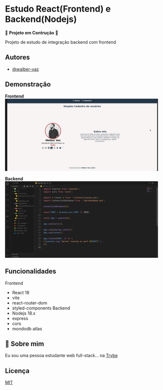 
# Estudo React(Frontend) e Backend(Nodejs)

🚨 __Projeto em Contrução__ 🚨

Projeto de estudo de integração backend com frontend




## Autores

- [@walber-vaz](https://www.github.com/walber-vaz)


## Demonstração
__Frontend__
![Frontend](frontend.gif)

__Backend__
![backend](backend.png)


## Funcionalidades

Frontend
- React 18
- vite
- react-router-dom
- styled-components
Backend
- Nodejs 18.x
- express
- cors
- mondodb atlas


## 🚀 Sobre mim
Eu sou uma pessoa estudante web full-stack... na [Trybe](https://www.betrybe.com/)


## Licença

[MIT](https://choosealicense.com/licenses/mit/)

